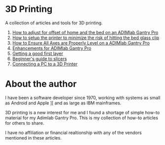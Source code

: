 # 3D Printing

A collection of articles and tools for 3D printing.

1. [How to adjust for offset of home and the bed on an ADIMlab Gantry Pro](Adimlab_bed_offset.md)
2. [How to setup the printer to minimize the risk of hitting the bed glass clip](Adimlab_miss_the_clip.md)
3. [How to Ensure All Axes are Properly Level on a ADIMlab Gantry Pro](Adimlab_laymans_guide_to_Gantry_pro.md)
4. [Enhancements for ADIMlab Gantry Pro](Adimlab_enhancements_for_Gantry_Pro.md)
5. [Getting a good first layer](getting_a_good_first_layer.md)
6. [Beginner's guide to slicers](beginners_guide_to_slicers.md)
7. [Connecting a PC to a 3D Printer](connecting_pc_to_3dprinter.md)

# About the author

I have been a software developer since 1970, working with systems as small as Android and Apple ][ and as large as IBM mainframes.

3D printing is a new interest for me and I found a shortage of simple how-to material for my Adimlab Gantry Pro. This is my collection of how-to articles for others to share.

I have no affiliation or financial realtionship with any of the vendors mentioned in these articles.
